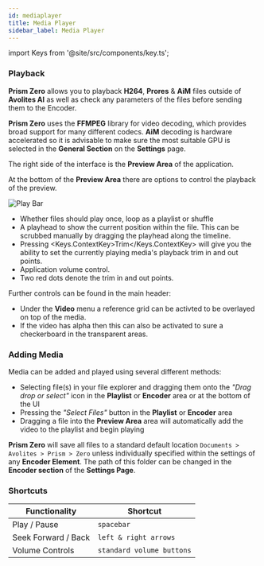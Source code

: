 ```yaml
---
id: mediaplayer
title: Media Player
sidebar_label: Media Player
---
```


import Keys from '@site/src/components/key.ts';

### Playback

**Prism Zero** allows you to playback **H264**, **Prores** & **AiM** files outside of **Avolites AI** as well as check any parameters of the files before sending them to the Encoder.

**Prism Zero** uses the **FFMPEG** library for video decoding, which provides broad support for many different codecs. **AiM** decoding is hardware accelerated so it is advisable to make sure the most suitable GPU is selected in the **General Section** on the **Settings** page.

The right side of the interface is the **Preview Area** of the application.

At the bottom of the **Preview Area** there are options to control the playback of the preview.

![Play Bar](/prismdocs/images/playhead.png "Play Bar")

* Whether files should play once, loop as a playlist or shuffle
* A playhead to show the current position within the file. This can be scrubbed manually by dragging the playhead along the timeline.
* Pressing <Keys.ContextKey>Trim</Keys.ContextKey> will give you the ability to set the currently playing media's playback trim in and out points.
* Application volume control.
* Two red dots denote the trim in and out points.

Further controls can be found in the main header:

* Under the **Video** menu a reference grid can be activted to be overlayed on top of the media.
* If the video has alpha then this can also be activated to sure a checkerboard in the transparent areas.

### Adding Media

Media can be added and played using several different methods: 

- Selecting file(s) in your file explorer and dragging them onto the *"Drag drop or select"* icon in the **Playlist** or **Encoder** area or at the bottom of the UI
- Pressing the *"Select Files"* button in the **Playlist** or **Encoder** area
- Dragging a file into the **Preview Area** area will automatically add the video to the playlist and begin playing
  
**Prism Zero** will save all files to a standard default location `Documents > Avolites > Prism > Zero` unless individually specified within the settings of any **Encoder Element**. The path of this folder can be changed in the **Encoder section** of the **Settings Page**. 

### Shortcuts

| **Functionality** | **Shortcut** |
|-|-|
| Play / Pause | `spacebar` | 
| Seek Forward / Back | `left & right arrows` |
| Volume Controls | `standard volume buttons` |